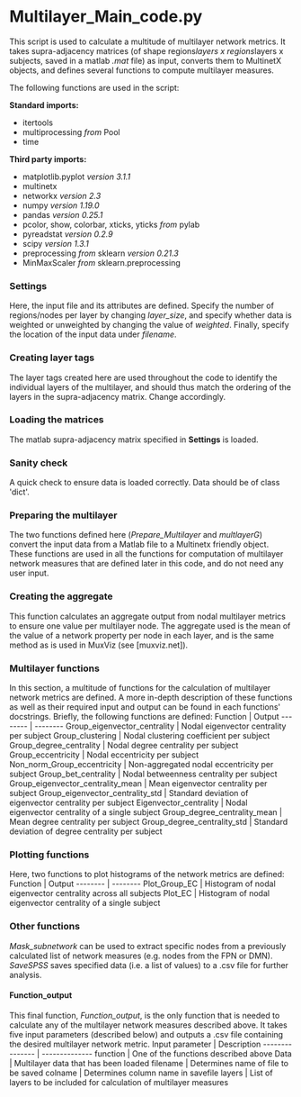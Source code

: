 # Multilayer_Main_code.py 
This script is used to calculate a multitude of multilayer network metrics. It takes supra-adjacency matrices (of shape regions*layers x regions*layers x subjects, saved in a matlab _.mat_ file) as input, converts them to MultinetX objects, and defines several functions to compute multilayer measures.

The following functions are used in the script:

__Standard imports:__
* itertools
* multiprocessing _from_ Pool
* time

__Third party imports:__
* matplotlib.pyplot _version 3.1.1_
* multinetx
* networkx _version 2.3_
* numpy _version 1.19.0_
* pandas _version 0.25.1_
* pcolor, show, colorbar, xticks, yticks _from_ pylab
* pyreadstat _version 0.2.9_
* scipy _version 1.3.1_
* preprocessing _from_ sklearn _version 0.21.3_
* MinMaxScaler _from_ sklearn.preprocessing

### Settings
Here, the input file and its attributes are defined. 
Specify the number of regions/nodes per layer by changing *layer_size*, and specify whether data is weighted or unweighted by changing the value of *weighted*. Finally, specify the location of the input data under *filename*.

### Creating layer tags
The layer tags created here are used throughout the code to identify the individual layers of the multilayer, and should thus match the ordering of the layers in the supra-adjacency matrix. Change accordingly.

### Loading the matrices
The matlab supra-adjacency matrix specified in __Settings__ is loaded.

### Sanity check
A quick check to ensure data is loaded correctly. Data should be of class 'dict'.

### Preparing the multilayer
The two functions defined here (*Prepare_Multilayer* and *multlayerG*) convert the input data from a Matlab file to a Multinetx friendly object. These functions are used in all the functions for computation of multilayer network measures that are defined later in this code, and do not need any user input.

### Creating the aggregate
This function calculates an aggregate output from nodal multilayer metrics to ensure one value per multilayer node. The aggregate used is the mean of the value of a network property per node in each layer, and is the same method as is used in MuxViz (see [muxviz.net]).

### Multilayer functions
In this section, a multitude of functions for the calculation of multilayer network metrics are defined. A more in-depth description of these functions as well as their required input and output can be found in each functions' docstrings. Briefly, the following functions are defined:
Function | Output
-------- | --------
Group_eigenvector_centrality | Nodal eigenvector centrality per subject
Group_clustering | Nodal clustering coefficient per subject
Group_degree_centrality | Nodal degree centrality per subject
Group_eccentricity | Nodal eccentricity per subject
Non_norm_Group_eccentricity | Non-aggregated nodal eccentricity per subject
Group_bet_centrality | Nodal betweenness centrality per subject
Group_eigenvector_centrality_mean | Mean eigenvector centrality per subject
Group_eigenvector_centrality_std | Standard deviation of eigenvector centrality per subject
Eigenvector_centrality | Nodal eigenvector centrality of a single subject
Group_degree_centrality_mean | Mean degree centrality per subject
Group_degree_centrality_std | Standard deviation of degree centrality per subject

### Plotting functions
Here, two functions to plot histograms of the network metrics are defined:
Function | Output
-------- | --------
Plot_Group_EC | Histogram of nodal eigenvector centrality across all subjects
Plot_EC | Histogram of nodal eigenvector centrality of a single subject

### Other functions
*Mask_subnetwork* can be used to extract specific nodes from a previously calculated list of network measures (e.g. nodes from the FPN or DMN). *SaveSPSS* saves specified data (i.e. a list of values) to a .csv file for further analysis.

#### Function_output
This final function, *Function_output*, is the only function that is needed to calculate any of the multilayer network measures described above. It takes five input parameters (described below) and outputs a .csv file containing the desired multilayer network metric.
Input parameter | Description
--------------- | --------------
function        | One of the functions described above
Data            | Multilayer data that has been loaded
filename        | Determines name of file to be saved
colname		| Determines column name in savefile
layers		| List of layers to be included for calculation of multilayer measures

